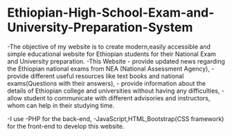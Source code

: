 # Ethiopian-High-School-Exam-and-University-Preparation-System
 -The objective of my website is to create modern,easily accessible and simple educational website for Ethiopian students for their National Exam and University preparation.
 -This Website 
         - provide updated news regarding the Ethiopian national exams from NEA (National Assessment Agency),
         - provide different useful resources like text books and national exams(Questions with their answers),
          - provide information about the details of Ethiopian college and universities without having any difficulties,
           - allow student to communicate with different advisories and instructors, whom can help in their studying time.

 -I use -PHP for the back-end, 
 -JavaScript,HTML,Bootstrap(CSS framework) for the front-end to develop this website.
